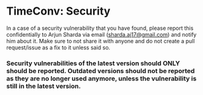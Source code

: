 # TimeConv: Security

In a case of a security vulnerability that you have found, please report this confidentially to Arjun Sharda via email (sharda.aj17@gmail.com) and notify him about it. Make sure to not share it with anyone and do not create a pull request/issue as a fix to it unless said so.

### Security vulnerabilities of the latest version should ONLY should be reported. Outdated versions should not be reported as they are no longer used anymore, unless the vulnerability is still in the latest version.
